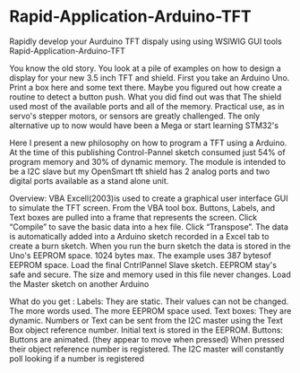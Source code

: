 # Rapid-Application-Arduino-TFT
Rapidly develop your Aurduino TFT dispaly using using WSIWIG GUI tools 
Rapid-Application-Arduino-TFT 

You know the old story. You look at a pile of examples on how to design a display for your new 3.5 inch TFT and shield. First you take an Arduino Uno. Print a box here and some text there. Maybe you figured out how create a routine to detect a button push. What you did find out was that The shield used most of the available ports and all of the memory. Practical use, as in servo's stepper motors, or sensors are greatly challenged.  The only alternative up to now would have been a Mega or start learning STM32's 

Here I present a new philosophy on how to program a TFT using a Arduino. At the time of this publishing Control-Pannel sketch consumed just 54% of program memory and 30% of dynamic memory. The module is intended to be a I2C slave but my OpenSmart tft shield has 2 analog ports and two digital ports available as a stand alone unit.

Overview:
VBA Excell(2003)is used to create a graphical user interface GUI to simulate the TFT screen. 
From the  VBA tool box. Buttons, Labels, and Text boxes are pulled into a frame that represents the screen.
Click “Compile” to save the basic data into a hex file.
Click “Transpose”. The data is automatically added into a Arduino sketch recorded in a Excel tab to create a burn sketch.
When you run the burn sketch the data is stored in the Uno's EEPROM space. 1024 bytes max. The example uses 387 bytesof EEPROM space.
Load the final CntrlPannel Slave sketch. EEPROM stay's safe and secure. The size and memory used in this file never changes.
Load the Master sketch on another Arduino

What do you get :
Labels: 
They are static. Their values can not be changed.
The more words used. The more EEPROM space used.
Text boxes:
They are dynamic.
Numbers or Text can be sent from the I2C master using the Text Box object reference number.
Initial text is stored in the EEPROM.
Buttons:
Buttons are animated. (they appear to move when pressed)
When pressed their object reference number is registered.
 The I2C master will constantly poll looking if a number is registered


